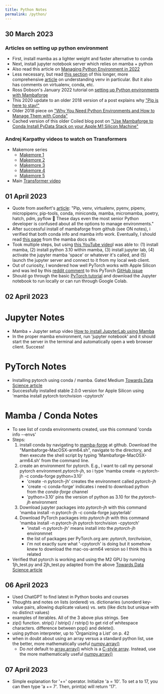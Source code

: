 ```yaml
---
title: Python Notes
permalink: /python/
---
```


## 30 March 2023
### Articles on setting up python environment
* First, install mamba as a lighter weight and faster alternative to conda
* Next, install jupyter notebook server which relies on mamba + python
* Also read this article on [Managing Python Environment in 2022](https://aseifert.com/p/python-environments/)
* Less necessary, but read [this section](https://realpython.com/python-virtual-environments-a-primer/#what-other-popular-options-exist-aside-from-venv) of this longer, more comprehensive [article](https://realpython.com/python-virtual-environments-a-primer/) on understanding venv in particular. But it also has comments on virtualenv, conda, etc.
* Ross Dobson's January 2022 tutorial on [setting up Python environments with Mambaforge](https://ross-dobson.github.io/posts/2021/01/setting-up-python-virtual-environments-with-mambaforge/)
* This 2020 update to an older 2018 version of a post explains why ["Pip is here to stay!"](https://chriswarrick.com/blog/2018/07/17/pipenv-promises-a-lot-delivers-very-little/#pip-is-here-to-stay)
* Older 2018 piece on ["Why You Need Python Environments and How to Manage Them with Conda"](https://www.freecodecamp.org/news/why-you-need-python-environments-and-how-to-manage-them-with-conda-85f155f4353c/)
* Cached version of this older Coiled blog post on ["Use Mambaforge to Conda Install PyData Stack on your Apple M1 Silicon Machine"](https://webcache.googleusercontent.com/search?q=cache:AmxeEUnBp84J:https://www.coiled.io/blog/apple-arm64-mambaforge&cd=6&hl=en&ct=clnk&gl=us&client=safari)

### Andrej Karpathy videos to watch on Transformers
* Makemore series
	* [Makemore 1](https://www.youtube.com/watch?v=PaCmpygFfXo&t=198s)
	* [Makemore 2](https://www.youtube.com/watch?v=TCH_1BHY58I)
	* [Makemore 3](https://www.youtube.com/watch?v=P6sfmUTpUmc)
	* [Makemore 4](https://www.youtube.com/watch?v=q8SA3rM6ckI)
	* [Makemore 5](https://www.youtube.com/watch?v=t3YJ5hKiMQ0)
* Main [Transformer video](https://www.youtube.com/watch?v=kCc8FmEb1nY&t=13s)

## 01 April 2023
* Quote from aseifert's [article](https://aseifert.com/p/python-environments/): "Pip, venv, virtualenv, pyenv, pipenv, micropipenv, pip-tools, conda, miniconda, mamba, micromamba, poetry, hatch, pdm, pyflow 🤯 These days even the most senior Python developer is confused about all the options to manage environments."
* After successful install of mambaforge from github (see ON notes), i verified that both conda info and mamba info work. Eventually, I should read [this page](https://mamba.readthedocs.io/en/latest/user_guide/mamba.html) from the mamba docs site.
* Took multiple steps, but using [this YouTube video](https://www.youtube.com/watch?v=Qq8gPwRpbp0)I was able to: (1) install mamba, (2) install python 3.10 within mamba, (3) install jupyter lab, (4) activate the jupyter mamba 'space' or whatever it's called, and (5) launch the jupyter server and connect to it from my local web client.
* Out of curiosity, I wondered how well PyTorch works with Apple Silicon and was led by this [reddit comment](https://www.reddit.com/r/pytorch/comments/10g7jw8/state_of_mps_apple_m1m2_support_in_pytorch/) to this PyTorch [GitHub issue](https://github.com/pytorch/pytorch/issues/77764)
* Should go through the basic [PyTorch tutorial](https://pytorch.org/tutorials/beginner/basics/quickstart_tutorial.html) and download the Jupyter notebook to run locally or can run through Google Colab.

## 02 April 2023

# Jupyter Notes
* Mamba + Jupyter setup video [How to install JupyterLab using Mamba](https://www.youtube.com/watch?v=Qq8gPwRpbp0)
* In the proper mamba environment, run 'jupyter notebook' and it should start the server in the terminal and automatically open a web browser client. Success!

# PyTorch Notes
* Installing pytorch using conda / mamba. Gated Medium [Towards Data Science article](https://towardsdatascience.com/installing-pytorch-on-apple-m1-chip-with-gpu-acceleration-3351dc44d67c) 
* Successfully installed stable 2.0.0 version for Apple Silicon using 'mamba install pytorch torchvision -cpytorch'

# Mamba / Conda Notes
* To see list of conda environments created, use this command 'conda info --envs'
* Steps:
	1. install conda by navigating to [mamba-forge](https://github.com/conda-forge/miniforge#mambaforge) at github. Download the "Mambaforge-MacOSX-arm64.sh", navigate to the directory, and then execute the shell script by typing 'Mambaforge-MacOSX-arm64.sh' from the command line.
	1. create an environment for pytorch. E.g., I want to call my personal pytorch environment *pytorch-jh*, so i type 'mamba create -n pytorch-jh -c conda-forge python=3.10'
		* 'create -n pytorch-jh' creates the environment called *pytorch-jh*
		* 'create -c conda-forge' indicates i need to download python from the *conda-forge* channel
		* 'python=3.10' pins the version of python as 3.10 for the *pytorch-jh* environment
	1. Download jupyter packages into *pytorch-jh* with this command 'mamba install -n pytorch-jh -c conda-forge jupyterlab'
	1. Download PyTorch packages into *pytorch-jh* with this command 'mamba install -n pytorch-jh pytorch torchvision -cpytorch'
		* 'install -n pytorch-jh' means install into the *pytorch-jh* environmnet
		* the list of packages per PyTorch.org are: *pytorch*, *torchvision*, 
		* i'm not exactly sure what '-cpytorch' is doing but it somehow knew to download the mac-os-arm64 version so I think this is related
* Verified that pytorch is working and using the M2 GPU by running 1jh_test.py and 2jh_test.py adapted from the above [Towards Data Science article](https://towardsdatascience.com/installing-pytorch-on-apple-m1-chip-with-gpu-acceleration-3351dc44d67c) 


## 06 April 2023
* Used ChatGPT to find latest in Python books and courses
* Thoughts and notes on lists (ordered) vs. dictionaries (unorderd key-value pairs, allowing duplicate values) vs. sets (like dicts but unique with no distinct values)
* examples of iterables. All of the 3 above plus strings. See
* zip() function. strip() / lstrip() / rstrip() to get rid of whitespace characters. difference between pop() and delete().
* using python interpreter, up to 'Organizing a List' on p. 42
* when in doubt about using an array versus a standard python list, use the better, more mathematically useful [numpy.array()](https://numpy.org/doc/stable/reference/generated/numpy.array.html) 
	* Do *not* default to [array.array()](https://docs.python.org/3/library/array.html) which is a [C-style array](https://pimylifeup.com/python-arrays/).
Instead, use the more mathematically useful [numpy.array()](https://numpy.org/doc/stable/reference/generated/numpy.array.html)

## 07 April 2023
* Simple explanation for '+=' operator. Initialize 'a = 10'. To set a to 17, you can then type 'a += 7'. Then, print(a) will return '17'.



